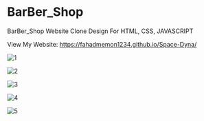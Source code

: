 # BarBer_Shop

BarBer_Shop Website Clone Design For HTML, CSS, JAVASCRIPT

View My Website: https://fahadmemon1234.github.io/Space-Dyna/

![1](https://github.com/fahadmemon1234/BarBer_Shop/assets/110020126/ade4fa1b-c97b-45c2-bd07-4047c74afa0b)

![2](https://github.com/fahadmemon1234/BarBer_Shop/assets/110020126/ea3de744-7bd9-470f-8018-fafbf018c254)

![3](https://github.com/fahadmemon1234/BarBer_Shop/assets/110020126/dec4b95e-3c2a-490c-85fa-d2e40e1957b2)

![4](https://github.com/fahadmemon1234/BarBer_Shop/assets/110020126/2d08afe0-99d4-43e8-a5aa-1a4c7afccb56)

![5](https://github.com/fahadmemon1234/BarBer_Shop/assets/110020126/c4712920-dd1b-4af5-86fc-13a0b525746c)
